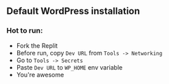 ## Default WordPress installation

### Hot to run:
- Fork the Replit
- Before run, copy `Dev URL` from `Tools -> Networking`
- Go to `Tools -> Secrets`
- Paste `Dev URL` to `WP_HOME` env variable
- You're awesome